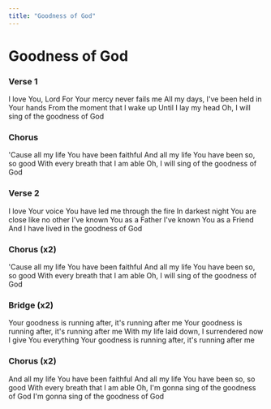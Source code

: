```yaml
---
title: "Goodness of God"
---
```


# Goodness of God

### Verse 1

I love You, Lord
For Your mercy never fails me
All my days, I've been held in Your hands
From the moment that I wake up
Until I lay my head
Oh, I will sing of the goodness of God

### Chorus

'Cause all my life You have been faithful
And all my life You have been so, so good
With every breath that I am able
Oh, I will sing of the goodness of God

### Verse 2

I love Your voice
You have led me through the fire
In darkest night
You are close like no other
I've known You as a Father
I've known You as a Friend
And I have lived in the goodness of God

### Chorus (x2)

'Cause all my life You have been faithful
And all my life You have been so, so good
With every breath that I am able
Oh, I will sing of the goodness of God

### Bridge (x2)

Your goodness is running after, it's running after me
Your goodness is running after, it's running after me
With my life laid down, I surrendered now
I give You everything
Your goodness is running after, it's running after me

### Chorus (x2)

And all my life You have been faithful
And all my life You have been so, so good
With every breath that I am able
Oh, I'm gonna sing of the goodness of God
I'm gonna sing of the goodness of God
